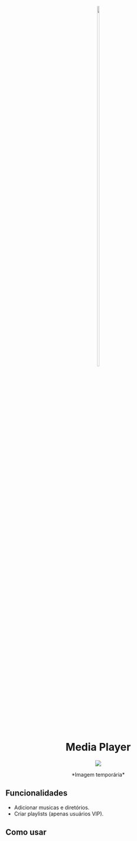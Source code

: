 
<div align="center">
  <img src="https://github.com/mariamandafm/MediaPlayer/assets/67834977/44e50eba-9593-4aea-bada-d219c391eb99"  width="10%" height="50%">
  <h1>Media Player</h1>
  
  <img src="https://github.com/mariamandafm/MediaPlayer/assets/67834977/dbc48c26-0775-4272-bf04-86b7726a0457">
  <p>*Imagem temporária*</p>
</div>

<h2>Funcionalidades</h2>
<ul>
  <li>Adicionar musicas e diretórios.</li>
  <li>Criar playlists (apenas usuários VIP).</li>
</ul>

<h2>Como usar</h2>
